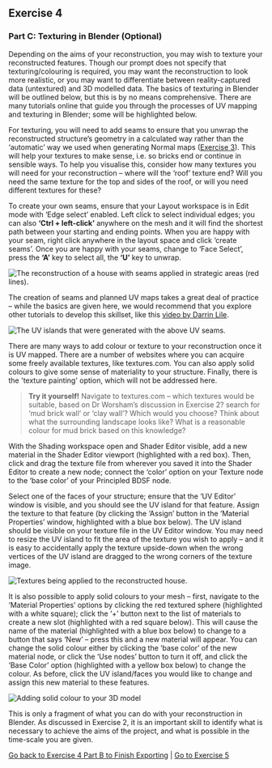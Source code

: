 ## Exercise 4 ##
### Part C: Texturing in Blender (Optional)

Depending on the aims of your reconstruction, you may wish to texture your reconstructed features. Though our prompt does not specify that texturing/colouring is required, you may want the reconstruction to look more realistic, or you may want to differentiate between reality-captured data (untextured) and 3D modelled data. The basics of texturing in Blender will be outlined below, but this is by no means comprehensive. There are many tutorials online that guide you through the processes of UV mapping and texturing in Blender; some will be highlighted below.

For texturing, you will need to add seams to ensure that you unwrap the reconstructed structure’s geometry in a calculated way rather than the ‘automatic’ way we used when generating Normal maps ([Exercise 3](/Malthi_Exercise3_B.md)). This will help your textures to make sense, i.e. so bricks end or continue in sensible ways. To help you visualise this, consider how many textures you will need for your reconstruction – where will the ‘roof’ texture end? Will you need the same texture for the top and sides of the roof, or will you need different textures for these?

To create your own seams, ensure that your Layout workspace is in Edit mode with ‘Edge select’ enabled. Left click to select individual edges; you can also **‘Ctrl + left-click’** anywhere on the mesh and it will find the shortest path between your starting and ending points. When you are happy with your seam, right click anywhere in the layout space and click ‘create seams’. Once you are happy with your seams, change to ‘Face Select’, press the **‘A’** key to select all, the **‘U’** key to unwrap.

![The reconstruction of a house with seams applied in strategic areas (red lines).](https://github.com/ropitz/sparc_teaching/blob/f1d70c5f873aaf606c9e8fe6683271e66ab98745/Malthi%20Images%202/Exercise%204%20Images/Ex4Fig34.png)

The creation of seams and planned UV maps takes a great deal of practice – while the basics are given here, we would recommend that you explore other tutorials to develop this skillset, like this [video by Darrin Lile](https://youtu.be/GTd8NBg8EZU).

![The UV islands that were generated with the above UV seams.](https://github.com/ropitz/sparc_teaching/blob/f1d70c5f873aaf606c9e8fe6683271e66ab98745/Malthi%20Images%202/Exercise%204%20Images/Ex4Fig35.png)

There are many ways to add colour or texture to your reconstruction once it is UV mapped. There are a number of websites where you can acquire some freely available textures, like textures.com. You can also apply solid colours to give some sense of materiality to your structure. Finally, there is the 'texture painting' option, which will not be addressed here.

>**Try it yourself!** Navigate to textures.com – which textures would be suitable, based on Dr Worsham’s discussion in Exercise 2? search for ‘mud brick wall’ or ‘clay wall’? Which would you choose? Think about what the surrounding landscape looks like? What is a reasonable colour for mud brick based on this knowledge?

With the Shading workspace open and Shader Editor visible, add a new material in the Shader Editor viewport (highlighted with a red box). Then, click and drag the texture file from wherever you saved it into the Shader Editor to create a new node; connect the ‘color’ option on your Texture node to the ‘base color’ of your Principled BDSF node. 

Select one of the faces of your structure; ensure that the ‘UV Editor’ window is visible, and you should see the UV island for that feature. Assign the texture to that feature (by clicking the ‘Assign’ button in the ‘Material Properties’ window, highlighted with a blue box below). The UV island should be visible on your texture file in the UV Editor window. You may need to resize the UV island to fit the area of the texture you wish to apply – and it is easy to accidentally apply the texture upside-down when the wrong vertices of the UV island are dragged to the wrong corners of the texture image.

![Textures being applied to the reconstructed house.](https://github.com/ropitz/sparc_teaching/blob/f1d70c5f873aaf606c9e8fe6683271e66ab98745/Malthi%20Images%202/Exercise%204%20Images/Ex4Fig36.png)

It is also possible to apply solid colours to your mesh – first, navigate to the ‘Material Properties’ options by clicking the red textured sphere (highlighted with a white square); click the ‘+’ button next to the list of materials to create a new slot (highlighted with a red square below). This will cause the name of the material (highlighted with a blue box below) to change to a button that says ‘New’ – press this and a new material will appear. You can change the solid colour either by clicking the ‘base color’ of the new material node, or click the ‘Use nodes’ button to turn it off, and click the ‘Base Color’ option (highlighted with a yellow box below) to change the colour. As before, click the UV island/faces you would like to change and assign this new material to these features.

![Adding solid colour to your 3D model](https://github.com/ropitz/sparc_teaching/blob/f1d70c5f873aaf606c9e8fe6683271e66ab98745/Malthi%20Images%202/Exercise%204%20Images/Ex4Fig37.png)

This is only a fragment of what you can do with your reconstruction in Blender. As discussed in Exercise 2, it is an important skill to identify what is necessary to achieve the aims of the project, and what is possible in the time-scale you are given.

[Go back to Exercise 4 Part B to Finish Exporting](/Malthi_Exercise4_B.md) | [Go to Exercise 5](/Malthi_Exercise5.md)
